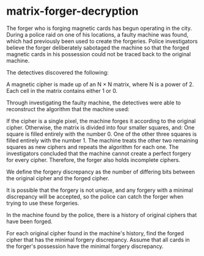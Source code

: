 # matrix-forger-decryption

The forger who is forging magnetic cards has begun operating in the city. During a police raid on one of his locations, a faulty machine was found, which had previously been used to create the forgeries. Police investigators believe the forger deliberately sabotaged the machine so that the forged magnetic cards in his possession could not be traced back to the original machine.

The detectives discovered the following:

A magnetic cipher is made up of an N × N matrix, where N is a power of 2. Each cell in the matrix contains either 1 or 0.

Through investigating the faulty machine, the detectives were able to reconstruct the algorithm that the machine used:

If the cipher is a single pixel, the machine forges it according to the original cipher.
Otherwise, the matrix is divided into four smaller squares, and:
One square is filled entirely with the number 0.
One of the other three squares is filled entirely with the number 1.
The machine treats the other two remaining squares as new ciphers and repeats the algorithm for each one.
The investigators concluded that the machine cannot create a perfect forgery for every cipher. Therefore, the forger also holds incomplete ciphers.

We define the forgery discrepancy as the number of differing bits between the original cipher and the forged cipher.

It is possible that the forgery is not unique, and any forgery with a minimal discrepancy will be accepted, so the police can catch the forger when trying to use these forgeries.

In the machine found by the police, there is a history of original ciphers that have been forged.

For each original cipher found in the machine's history, find the forged cipher that has the minimal forgery discrepancy. Assume that all cards in the forger's possession have the minimal forgery discrepancy.
